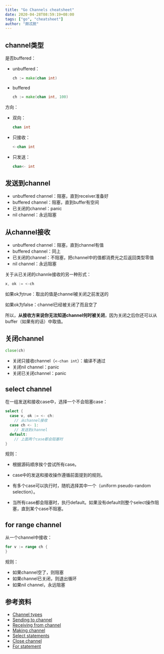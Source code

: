 ```yaml
---
title: "Go Channels cheatsheet"
date: 2020-04-28T08:59:19+08:00
tags: ["go", "cheatsheet"]
author: "颇忒脱"
---
```


<!--more-->

## channel类型

是否buffered：

* unbuffered：
  ```go
  ch := make(chan int)
  ```
* buffered
  ```go
  ch := make(chan int, 100)
  ```

方向：

* 双向：
  ```go
  chan int
  ```
* 只接收：
  ```go
  <-chan int
  ```
* 只发送：
  ```go
  chan<- int
  ```

## 发送到channel

* unbuffered channel：阻塞，直到receiver准备好
* buffered channel：阻塞，直到buffer有空间
* 已关闭的channel：panic
* nil channel：永远阻塞

## 从channel接收

* unbuffered channel：阻塞，直到channel有值
* buffered channel：同上
* 已关闭的channel：不阻塞，把channel中的值都消费光之后返回类型零值
* nil channel：永远阻塞

关于从已关闭的channle接收的另一种形式：

```go
x, ok := <-ch
```

如果ok为true：取出的值是channel被关闭之前发送的

如果ok为false：channel已经被关闭了而且空了

所以，**从接收方来说你无法知道channel何时被关闭**，因为关闭之后你还可以从buffer（如果有的话）中取值。

## 关闭channel

```go
close(ch)
```

* 关闭只接收channel（`<-chan int`）：编译不通过
* 关闭nil channel：panic
* 关闭已关闭channel：panic

## select channel

在一组发送和接收case中，选择一个不会阻塞case：

```go
select {
  case v, ok := <- ch:
    // 从channel接收
  case ch <- 1:
    // 发送到channel
  default:
    // 上面两个case都会阻塞时
}
```

规则：

* 根据源码顺序挨个尝试所有case。
* case中的发送和接收操作遵循前面提到的规则。
* 有多个case可以执行时，随机选择其中一个（uniform pseudo-random selection）。

* 当所有case都会阻塞时，执行default。如果没有default则整个select操作阻塞，直到某个case不阻塞。

## for range channel

从一个channel中接收：

```go
for v := range ch {
}
```

规则：

* 如果channel空了，则阻塞
* 如果channel已关闭，则退出循环
* 如果nil channel，永远阻塞

## 参考资料

* [Channel types][1]
* [Sending to channel][2]
* [Receiving from channel][3]
* [Making channel][4]
* [Select statements][5]
* [Close channel][6]
* [For statement][7]

[1]: https://golang.org/ref/spec#Channel_types
[2]: https://golang.org/ref/spec#Send_statements
[3]: https://golang.org/ref/spec#Receive_operator
[4]: https://golang.org/ref/spec#Making_slices_maps_and_channels
[5]: https://golang.org/ref/spec#Select_statements
[6]: https://golang.org/ref/spec#Close
[7]: https://golang.org/ref/spec#For_statements